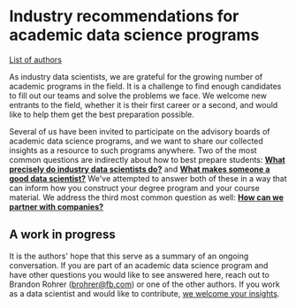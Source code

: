 # Industry recommendations for academic data science programs

[List of authors](authors.md)

As industry data scientists, we are grateful for the growing number of academic programs in the field. It is a challenge to find enough candidates to fill out our teams and solve the problems we face. We welcome new entrants to the field, whether it is their first career or a second, and would like to help them get the best preparation possible.


Several of us have been invited to participate on the advisory boards of academic data science programs, and we want to share our collected insights as a resource to such programs anywhere.
Two of the most common questions are indirectly about how to best prepare students: [**What precisely do industry data scientists do?**](what_ds_do.md) and [**What makes someone a good data scientist?**](strong_DS_skills.md)
We've attempted to answer both of these in a way that can inform how you construct your degree program and your course material.
We address the third most common question as well: [**How can we partner with companies?**](partnering.md)

## A work in progress

It is the authors' hope that this serve as a summary of an ongoing conversation. 
If you are part of an academic data science program and have other questions you would like to see answered here,
reach out to Brandon Rohrer (brohrer@fb.com) or one of the other authors.
If you work as a data scientist and would like to contribute, [we welcome your insights](author_q_and_a.md).

